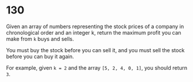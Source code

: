 [_metadata_:difficulty]:-  "Medium"
[_metadata_:asker]:-       "Facebook"
[_metadata_:tags]:-        "list"

# 130

Given an array of numbers representing the stock prices of a company in chronological order
and an integer k, return the maximum profit you can make from `k` buys and sells.

You must buy the stock before you can sell it, and you must sell the stock before you can buy it again.

For example, given `k = 2` and the array `[5, 2, 4, 0, 1]`, you should return `3`.
